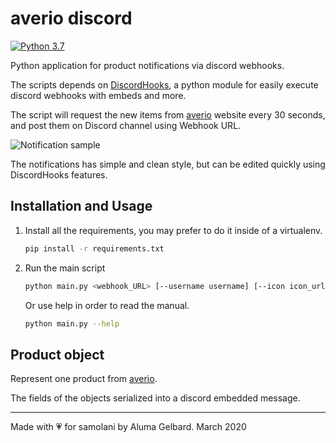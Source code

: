 # averio discord

[![Python 3.7](https://img.shields.io/badge/python-3.7-blue.svg)](https://www.python.org/downloads/release/python-370/)


Python application for product notifications via discord webhooks.

The scripts depends on [DiscordHooks](https://github.com/MeitarR/DiscordHooks), a python module for easily execute discord webhooks with embeds and more.


The script will request the new items from [averio](https://elk.averio.de/) website every 30 seconds,
 and post them on Discord channel using Webhook URL.

![Notification sample](https://i.imgur.com/Xg8lHvS.png)

The notifications has simple and clean style, but can be edited quickly using DiscordHooks features.

## Installation and Usage

1. Install all the requirements, you may prefer to do it inside of a virtualenv.
    ```bash
    pip install -r requirements.txt
    ```

2. Run the main script
    ```bash
    python main.py <webhook_URL> [--username username] [--icon icon_url]
    ```

    Or use help in order to read the manual.
    ```bash
    python main.py --help
    ```

## Product object

Represent one product from [averio](https://elk.averio.de/).

The fields of the objects serialized into a discord embedded message.

-------
Made with 💗 for samolani by Aluma Gelbard. March 2020
